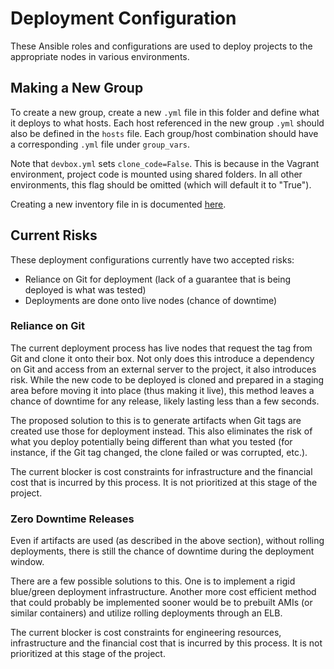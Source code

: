 # Deployment Configuration

These Ansible roles and configurations are used to deploy projects to the appropriate nodes in various environments.

## Making a New Group

To create a new group, create a new `.yml` file in this folder and define what it deploys to what hosts. Each host
referenced in the new group `.yml` should also be defined in the `hosts` file. Each group/host combination should have
a corresponding `.yml` file under `group_vars`.

Note that `devbox.yml` sets `clone_code=False`. This is because in the Vagrant environment, project code is mounted
using shared folders. In all other environments, this flag should be omitted (which will default it to "True").

Creating a new inventory file in is documented [here](group_vars).

## Current Risks

These deployment configurations currently have two accepted risks:

* Reliance on Git for deployment (lack of a guarantee that is being deployed is what was tested)
* Deployments are done onto live nodes (chance of downtime)

### Reliance on Git

The current deployment process has live nodes that request the tag from Git and clone it onto their box. Not only does this
introduce a dependency on Git and access from an external server to the project, it also introduces risk. While the new
code to be deployed is cloned and prepared in a staging area before moving it into place (thus making it live), this
method leaves a chance of downtime for any release, likely lasting less than a few seconds.

The proposed solution to this is to generate artifacts when Git tags are created use those for deployment instead. This
also eliminates the risk of what you deploy potentially being different than what you tested (for instance, if the Git
tag changed, the clone failed or was corrupted, etc.).

The current blocker is cost constraints for infrastructure and the financial cost that is incurred by this
process. It is not prioritized at this stage of the project.

### Zero Downtime Releases

Even if artifacts are used (as described in the above section), without rolling deployments, there is still the chance
of downtime during the deployment window.

There are a few possible solutions to this. One is to implement a rigid blue/green deployment infrastructure. Another
more cost efficient method that could probably be implemented sooner would be to prebuilt AMIs (or similar containers)
and utilize rolling deployments through an ELB. 

The current blocker is cost constraints for engineering resources, infrastructure and the financial cost that is
incurred by this process. It is not prioritized at this stage of the project.
